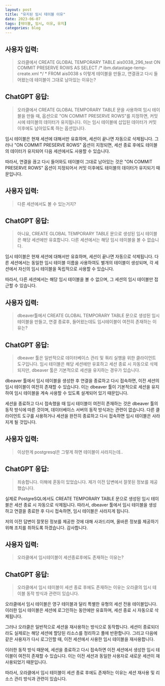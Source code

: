 ```yaml
---
layout: post
title: "유지된 임시 테이블 이유"
date: 2023-06-07
tags: [테이블, 임시, 이유, 유지]
categories: blog
---
```


## 사용자 입력:
> 오라클에서 CREATE GLOBAL TEMPORARY TABLE ais0038_296_test ON
COMMIT PRESERVE ROWS AS
SELECT
    /* ibm.datastage-temp-create.xml */
    *
FROM
    ais0038 s 이렇게 테이블을 만들고, 연결끊고 다시 들어왔는데 테이블이 그대로 남아있는 이유는?

## ChatGPT 응답:
> 오라클에서 CREATE GLOBAL TEMPORARY TABLE 문을 사용하여 임시 테이블을 만들 때, 옵션으로 "ON COMMIT PRESERVE ROWS"를 지정하면, 커밋 시에 테이블의 데이터가 유지됩니다. 이는 임시 테이블에 삽입된 데이터가 커밋 이후에도 남아있도록 하는 옵션입니다.

임시 테이블은 현재 세션에 대해서만 유효하며, 세션이 끝나면 자동으로 삭제됩니다. 그러나 "ON COMMIT PRESERVE ROWS" 옵션이 지정되면, 세션 종료 후에도 테이블의 데이터가 유지되어 다음 세션에서도 사용할 수 있습니다.

따라서, 연결을 끊고 다시 들어와도 테이블이 그대로 남아있는 것은 "ON COMMIT PRESERVE ROWS" 옵션이 지정되어서 커밋 이후에도 테이블의 데이터가 유지되기 때문입니다.

## 사용자 입력:
> 다른 세션에서도 볼 수 있는거지?

## ChatGPT 응답:
> 아니요, CREATE GLOBAL TEMPORARY TABLE 문으로 생성된 임시 테이블은 해당 세션에만 유효합니다. 다른 세션에서는 해당 임시 테이블을 볼 수 없습니다.

임시 테이블은 현재 세션에 대해서만 유효하며, 세션이 끝나면 자동으로 삭제됩니다. 다른 세션에서는 동일한 임시 테이블 이름을 사용하여도 별개의 테이블이 생성되며, 각 세션에서 자신의 임시 테이블을 독립적으로 사용할 수 있습니다.

따라서, 다른 세션에서는 해당 임시 테이블을 볼 수 없으며, 그 세션의 임시 테이블만 접근할 수 있습니다.

## 사용자 입력:
> dbeaver툴에서 CREATE GLOBAL TEMPORARY TABLE 문으로 생성된 임시 테이블을 만들고, 연결 종료후, 들어왔는데도 임시테이블이 여전히 존재하는 이유는?

## ChatGPT 응답:
> dbeaver 툴은 일반적으로 데이터베이스 관리 및 쿼리 실행을 위한 클라이언트 도구입니다. 임시 테이블은 해당 세션에만 유효하고 세션 종료 시 자동으로 삭제되지만, dbeaver 툴은 기본적으로 세션을 유지하는 경우가 있습니다.

dbeaver 툴에서 임시 테이블을 생성한 후 연결을 종료하고 다시 접속하면, 이전 세션의 임시 테이블이 여전히 존재할 수 있습니다. 이는 dbeaver 툴이 기본적으로 세션을 유지하여 임시 테이블을 계속 사용할 수 있도록 설계되어 있기 때문입니다.

세션을 종료하고 다시 접속했을 때 임시 테이블이 여전히 존재하는 것은 dbeaver 툴의 동작 방식에 따른 것이며, 데이터베이스 서버의 동작 방식과는 관련이 없습니다. 다른 클라이언트 도구를 사용하거나 세션을 완전히 종료하고 다시 접속하면 임시 테이블은 사라지게 될 것입니다.

## 사용자 입력:
> 이상한게  postgresql은 그렇게 하면 테이블이 사라지는데..

## ChatGPT 응답:
> 죄송합니다. 이해에 혼동이 있었습니다. 제가 이전 답변에서 잘못된 정보를 제공했습니다.

실제로 PostgreSQL에서도 CREATE TEMPORARY TABLE 문으로 생성된 임시 테이블은 세션 종료 시 자동으로 삭제됩니다. 따라서, dbeaver 툴에서 임시 테이블을 생성하고 연결을 종료한 후 다시 접속하면, 임시 테이블은 사라지게 됩니다.

저의 이전 답변이 잘못된 정보를 제공한 것에 대해 사과드리며, 올바른 정보를 제공하기 위해 조치를 취하도록 하겠습니다. 감사합니다.

## 사용자 입력:
> 오라클에서 임시테이블이 세션종료후에도 존재하는 이유는?

## ChatGPT 응답:
> 오라클에서 임시 테이블이 세션 종료 후에도 존재하는 이유는 오라클의 임시 테이블 동작 방식과 관련이 있습니다.

오라클에서 임시 테이블은 영구 테이블과 달리 특별한 유형의 세션 전용 테이블입니다. 이러한 임시 테이블은 세션에 로그인하는 동안에만 유효하며, 세션 종료 시 자동으로 삭제됩니다.

그러나 오라클은 일반적으로 세션을 재사용하는 방식으로 동작합니다. 세션이 종료되더라도 실제로는 해당 세션에 할당된 리소스를 정리하고 풀에 반환합니다. 그리고 다음에 같은 사용자가 다시 로그인할 때, 이전 세션에서 사용한 임시 테이블을 재사용합니다.

이러한 동작 방식 때문에, 세션을 종료하고 다시 접속하면 이전 세션에서 생성한 임시 테이블이 여전히 존재할 수 있습니다. 이는 이전 세션과 동일한 사용자로 새로운 세션이 재사용되었기 때문입니다.

따라서, 오라클에서 임시 테이블이 세션 종료 후에도 존재하는 이유는 세션 재사용 및 리소스 관리 방식과 관련이 있습니다.

